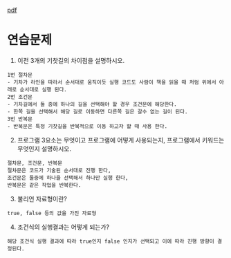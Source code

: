 [pdf](../pdf/JAVA240812simple254.pdf)
# 연습문제
1. 이전 3개의 기찻길의 차이점을 설명하시오.
```
1번 절차문
- 기차가 라인을 따라서 순서대로 움직이듯 실행 코드도 사람이 책을 읽을 때 처럼 위에서 아래로 순서대로 실행 된다.
2번 조건문
- 기차길에서 둘 중에 하나의 길을 선택해야 할 경우 조건문에 해당한다. 
- 한쪽 길을 선택해서 해당 길로 이동하면 다른쪽 길은 갈수 없는 길이 된다.
3번 반복문
- 반복문은 특정 기찻길을 반복적으로 이동 하고자 할 때 사용 한다.
```
2. 프로그램 3요소는 무엇이고 프로그램에 어떻게 사용되는지, 
프로그램에서 키워드는 무엇인지 설명하시오.
```
절차문, 조건문, 반복문
절차문은 코드가 기술된 순서대로 진행 한다,
조건문은 둘중에 하나을 선택해서 하나만 실행 한다, 
반복문은 같은 작업을 반복한다.
```
3. 불리언 자료형이란?
```
true, false 등의 값을 가진 자료형
```
4. 조건식의 실행결과는 어떻게 되는가?
```
해당 조건식 실행 결과에 따라 true인지 false 인지가 선택되고 이에 따라 진행 방향이 결정된다.
```
